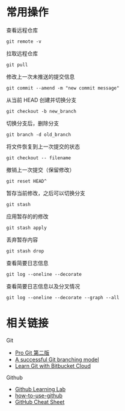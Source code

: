 # 常用操作

查看远程仓库
```
git remote -v
```

拉取远程仓库
```
git pull
```

修改上一次未推送的提交信息
```
git commit --amend -m "new commit message"
```

从当前 HEAD 创建并切换分支
```
git checkout -b new_branch
```

切换分支后，删除分支
```
git branch -d old_branch
```

将文件恢复到上一次提交的状态
```
git checkout -- filename 
```

撤销上一次提交（保留修改）
```
git reset HEAD^
```

暂存当前修改，之后可以切换分支

```
git stash
```

应用暂存的的修改

```
git stash apply
```

丢弃暂存内容

```
git stash drop
```

查看简要日志信息
```
git log --oneline --decorate
```

查看简要日志信息以及分叉情况
```
git log --oneline --decorate --graph --all
```

# 相关链接

Git
- [Pro Git 第二版](https://git-scm.com/book/zh/v2)
- [A successful Git branching model](https://nvie.com/posts/a-successful-git-branching-model/)
- [Learn Git with Bitbucket Cloud](https://www.atlassian.com/git/tutorials/learn-git-with-bitbucket-cloud)

Github
- [Github Learning Lab](https://lab.github.com/)
- [how-to-use-github](https://github.com/xirong/my-git/blob/master/how-to-use-github.md)
- [GitHub Cheat Sheet](https://github.com/tiimgreen/github-cheat-sheet/blob/master/README.zh-cn.md)
